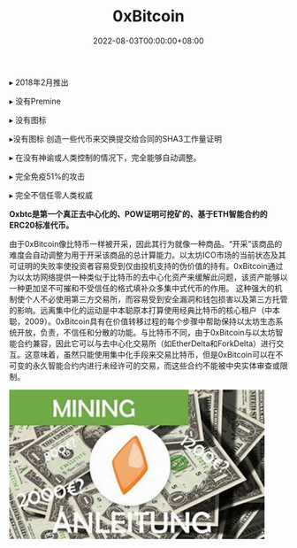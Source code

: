 ﻿---
title: "0xBitcoin"
description: "0xBitcoin (0xBTC)是一种在以太坊平台上运行的可挖矿的ERC20代币。用户可以通过挖掘的过程生成0xBitcoin。0 xbitc"
date: 2022-08-03T00:00:00+08:00
lastmod: 2022-08-03T00:00:00+08:00
draft: false
authors: ["whq985"]
featuredImage: "0xbitcoin.png"
tags: ["DeFi","0xBitcoin"]
categories: ["nfts"]
nfts: ["DeFi"]
blockchain: "Polygon"
website: "https://0xbitcoin.org/#/"
twitter: ""
discord: ""
telegram: ""
github: "https://github.com/0xbitcoin"
youtube: ""
twitch: ""
facebook: ""
instagram: ""
reddit: ""
medium: ""
steam: ""
gitbook: ""
googleplay: ""
appstore: ""
status: "Live"
weight: 
lightgallery: true
toc: true
pinned: false
recommend: false
recommend1: false
---
<p>▸ 2018年2月推出 </p>
<p>▸ 没有Premine</p>
<p>▸ 没有图标 </p>
<p>▸没有图标 创造一些代币来交换提交给合同的SHA3工作量证明</p>
<p>▸ 在没有神谕或人类控制的情况下，完全能够自动调整。 </p>
<p>▸ 完全免疫51%的攻击 </p>
<p>▸ 完全不信任零人类权威</p>

**Oxbtc是第一个真正去中心化的、POW证明可挖矿的、基于ETH智能合约的ERC20标准代币。**

由于0xBitcoin像比特币一样被开采，因此其行为就像一种商品。“开采”该商品的难度会自动调整为用于开采该商品的总计算能力。以太坊ICO市场的当前状态及其可证明的失败率使投资者容易受到仅由投机支持的伪价值的持有。0xBitcoin通过为以太坊网络提供一种类似于比特币的去中心化资产来缓解此问题，该资产能够以一种更加坚不可摧和不受信任的格式填补众多集中式代币的作用。
这种强大的机制使个人不必使用第三方交易所，而容易受到安全漏洞和钱包损害以及第三方托管的影响。远离集中化的运动是中本聪原本打算使用经典比特币的核心租户（中本聪，2009）。0xBitcoin具有在价值转移过程的每个步骤中帮助保持以太坊生态系统开放，负责，不信任和分散的功能。与比特币不同，由于0xBitcoin与以太坊智能合约兼容，因此它可以与去中心化交易所（如EtherDelta和ForkDelta）进行交互。这意味着，虽然只能使用集中化手段来交易比特币，但是0xBitcoin可以在不可变的永久智能合约内进行未经许可的交易，而这些合约不能被中央实体审查或限制。

<img src="OIP (1).jpg" alt="OIP (1)" style="zoom:150%;" />
